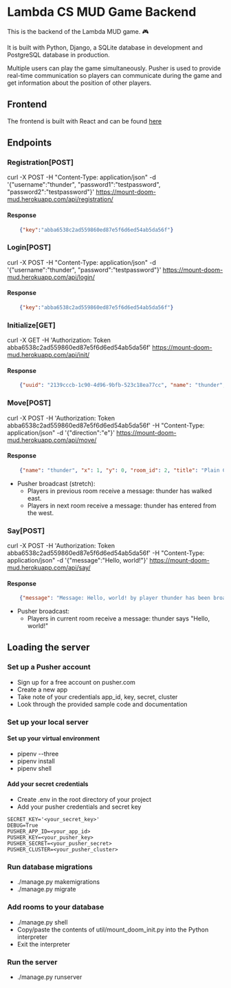 # Lambda CS MUD Game Backend

This is the backend of the Lambda MUD game. 🎮

It is built with Python, Django, a SQLite database in development and PostgreSQL database in production.

Multiple users can play the game simultaneously. Pusher is used to provide real-time communication so players can communicate during the game and get information about the position of other players.

## Frontend

The frontend is built with React and can be found [here](https://mud-mount-doom.herokuapp.com/)

## Endpoints

### Registration[POST]

curl -X POST -H "Content-Type: application/json" -d '{"username":"thunder", "password1":"testpassword", "password2":"testpassword"}' https://mount-doom-mud.herokuapp.com/api/registration/

#### Response

```json
    {"key":"abba6538c2ad559860ed87e5f6d6ed54ab5da56f"}
```

### Login[POST]

curl -X POST -H "Content-Type: application/json" -d '{"username":"thunder", "password":"testpassword"}' https://mount-doom-mud.herokuapp.com/api/login/

#### Response

```json
    {"key":"abba6538c2ad559860ed87e5f6d6ed54ab5da56f"}
```

### Initialize[GET]

curl -X GET -H 'Authorization: Token abba6538c2ad559860ed87e5f6d6ed54ab5da56f' https://mount-doom-mud.herokuapp.com/api/init/

#### Response

```json
    {"uuid": "2139cccb-1c90-4d96-9bfb-523c18ea77cc", "name": "thunder", "x": 0, "y": 0, "room_id": 1, "title": "Outside Cave Entrance", "description": "The quest for thy nobly ring burns true and bright. Search on thou famed voyager!", "players": ["oyekunle", "alum", "user", "testuser", "testuserXaa", "testuserXX"]}
```

### Move[POST]

curl -X POST -H 'Authorization: Token abba6538c2ad559860ed87e5f6d6ed54ab5da56f' -H "Content-Type: application/json" -d '{"direction":"e"}' https://mount-doom-mud.herokuapp.com/api/move/

#### Response

```json
    {"name": "thunder", "x": 1, "y": 0, "room_id": 2, "title": "Plain Garden Thicket", "description": "The quest for thy nobly ring burns true and bright. Search on thou famed voyager!", "players": [], "error_msg": ""}
```

- Pusher broadcast (stretch):
    - Players in previous room receive a message: thunder has walked east.
    - Players in next room receive a message: thunder has entered from the west.

### Say[POST]

curl -X POST -H 'Authorization: Token abba6538c2ad559860ed87e5f6d6ed54ab5da56f' -H "Content-Type: application/json" -d '{"message":"Hello, world!"}' https://mount-doom-mud.herokuapp.com/api/say/

#### Response

```json
    {"message": "Message: Hello, world! by player thunder has been broadcast successfully."}
```

- Pusher broadcast:
    - Players in current room receive a message: thunder says "Hello, world!"

## Loading the server

### Set up a Pusher account

- Sign up for a free account on pusher.com
- Create a new app
- Take note of your credentials app_id, key, secret, cluster
- Look through the provided sample code and documentation

### Set up your local server

#### Set up your virtual environment

- pipenv --three
- pipenv install
- pipenv shell

#### Add your secret credentials

- Create .env in the root directory of your project
- Add your pusher credentials and secret key

```
SECRET_KEY='<your_secret_key>'
DEBUG=True
PUSHER_APP_ID=<your_app_id>
PUSHER_KEY=<your_pusher_key>
PUSHER_SECRET=<your_pusher_secret>
PUSHER_CLUSTER=<your_pusher_cluster>
```

### Run database migrations

- ./manage.py makemigrations
- ./manage.py migrate

### Add rooms to your database

- ./manage.py shell
- Copy/paste the contents of util/mount_doom_init.py into the Python interpreter
- Exit the interpreter

### Run the server

- ./manage.py runserver
